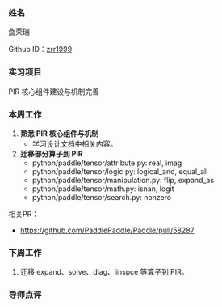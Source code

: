 ### 姓名

詹荣瑞

Github ID：[zrr1999](https://github.com/zrr1999)

### 实习项目

PIR 核心组件建设与机制完善

### 本周工作

1. **熟悉 PIR 核心组件与机制**
    - 学习[设计文档](https://github.com/PaddlePaddle/community/tree/master/pfcc/paddle-code-reading/IR_Dialect)中相关内容。
2. **迁移部分算子到 PIR**
    - python/paddle/tensor/attribute.py: real, imag
    - python/paddle/tensor/logic.py: logical_and, equal_all
    - python/paddle/tensor/manipulation.py: flip, expand_as
    - python/paddle/tensor/math.py: isnan, logit
    - python/paddle/tensor/search.py: nonzero

相关PR：
- https://github.com/PaddlePaddle/Paddle/pull/58287

### 下周工作

1. 迁移 expand、solve、diag、linspce 等算子到 PIR。

### 导师点评

